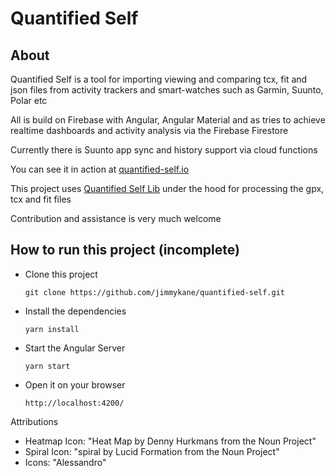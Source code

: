 Quantified Self
==============


About
-----

Quantified Self is a tool for importing viewing and comparing tcx, fit and json files from activity trackers
and smart-watches such as Garmin, Suunto, Polar etc

All is build on Firebase with Angular, Angular Material and as tries to achieve realtime dashboards and activity analysis via the Firebase Firestore

Currently there is Suunto app sync and history support via cloud functions

You can see it in action at [quantified-self.io](https://www.quantified-self.io/)

This project uses [Quantified Self Lib](https://github.com/jimmykane/quantified-self-lib) under the hood for processing the gpx, tcx and fit files


Contribution and assistance is very much welcome

How to run this project (incomplete)
-----------------------

- Clone this project

  `git clone https://github.com/jimmykane/quantified-self.git`
  
- Install the dependencies 

  `yarn install`
  
- Start the Angular Server
  
  `yarn start`
  
- Open it on your browser
 
  `http://localhost:4200/`
  



Attributions

- Heatmap Icon: "Heat Map by Denny Hurkmans from the Noun Project"
- Spiral Icon: "spiral by Lucid Formation from the Noun Project"
- Icons: "Alessandro"
